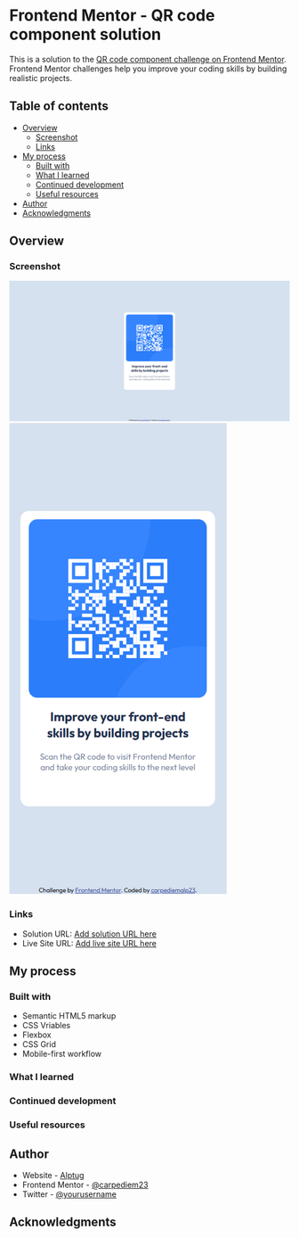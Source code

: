 # Frontend Mentor - QR code component solution

This is a solution to the [QR code component challenge on Frontend Mentor](https://www.frontendmentor.io/challenges/qr-code-component-iux_sIO_H). Frontend Mentor challenges help you improve your coding skills by building realistic projects. 

## Table of contents

- [Overview](#overview)
  - [Screenshot](#screenshot)
  - [Links](#links)
- [My process](#my-process)
  - [Built with](#built-with)
  - [What I learned](#what-i-learned)
  - [Continued development](#continued-development)
  - [Useful resources](#useful-resources)
- [Author](#author)
- [Acknowledgments](#acknowledgments)

## Overview

### Screenshot

![](./images/screenshoots/ss-desktop.png)
![](./images/screenshoots/ss-mobile.png)

### Links

- Solution URL: [Add solution URL here](https://www.frontendmentor.io/solutions/qrcodecomponentmain-uLmId0jkNk)
- Live Site URL: [Add live site URL here](https://carpediem23.github.io/qr-code-component-main/)

## My process

### Built with

- Semantic HTML5 markup
- CSS Vriables
- Flexbox
- CSS Grid
- Mobile-first workflow

### What I learned

### Continued development

### Useful resources

## Author

- Website - [Alptug](https://github.com/carpediem23)
- Frontend Mentor - [@carpediem23](https://www.frontendmentor.io/profile/yourusername)
- Twitter - [@yourusername](https://www.twitter.com/carpediem23)

## Acknowledgments
